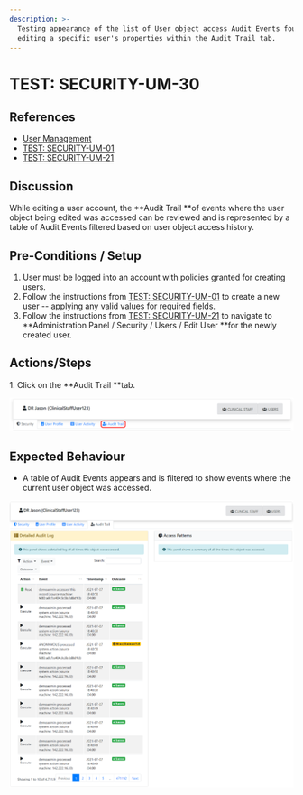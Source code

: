 ```yaml
---
description: >-
  Testing appearance of the list of User object access Audit Events found while
  editing a specific user's properties within the Audit Trail tab.
---
```


# TEST: SECURITY-UM-30

## References

* [User Management](../../../../../operations/security-administration/user-management.md)
* [TEST: SECURITY-UM-01](test-security-um-01.md)
* [TEST: SECURITY-UM-21](test-security-um-21.md)

## Discussion

While editing a user account, the **Audit Trail **of events where the user object being edited was accessed can be reviewed and is represented by a table of Audit Events filtered based on user object access history.

## Pre-Conditions / Setup

1. User must be logged into an account with policies granted for creating users.
2. Follow the instructions from [TEST: SECURITY-UM-01](test-security-um-01.md) to create a new user -- applying any valid values for required fields.
3. Follow the instructions from [TEST: SECURITY-UM-21](test-security-um-21.md) to navigate to **Administration Panel / Security / Users / Edit User **for the newly created user.

## Actions/Steps

1\. Click on the **Audit Trail **tab.

![](<../../../../../../.gitbook/assets/image (313).png>)

## Expected Behaviour

* A table of Audit Events appears and is filtered to show events where the current user object was accessed.

![](<../../../../../../.gitbook/assets/image (305).png>)

